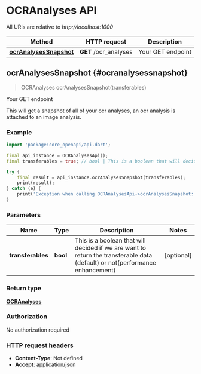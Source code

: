 # OCRAnalyses API

All URIs are relative to *http://localhost:1000*

Method | HTTP request | Description
------------- | ------------- | -------------
[**ocrAnalysesSnapshot**](OCRAnalysesApi#ocranalysessnapshot) | **GET** /ocr_analyses | Your GET endpoint


## **ocrAnalysesSnapshot** {#ocranalysessnapshot}
> OCRAnalyses ocrAnalysesSnapshot(transferables)

Your GET endpoint

This will get a snapshot of all of your ocr analyses, an ocr analysis is attached to an image analysis.

### Example
```dart
import 'package:core_openapi/api.dart';

final api_instance = OCRAnalysesApi();
final transferables = true; // bool | This is a boolean that will decided if we are want to return the transferable data (default) or not(performance enhancement)

try {
    final result = api_instance.ocrAnalysesSnapshot(transferables);
    print(result);
} catch (e) {
    print('Exception when calling OCRAnalysesApi->ocrAnalysesSnapshot: $e\n');
}
```

### Parameters

Name | Type | Description  | Notes
------------- | ------------- | ------------- | -------------
 **transferables** | **bool**| This is a boolean that will decided if we are want to return the transferable data (default) or not(performance enhancement) | [optional] 

### Return type

[**OCRAnalyses**](../models/OCRAnalyses)

### Authorization

No authorization required

### HTTP request headers

 - **Content-Type**: Not defined
 - **Accept**: application/json



